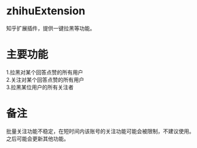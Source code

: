 # zhihuExtension
知乎扩展插件，提供一键拉黑等功能。
# 主要功能
1.拉黑对某个回答点赞的所有用户  
2.关注对某个回答点赞的所有用户  
3.拉黑某位用户的所有关注者
# 备注
批量关注功能不稳定，在短时间内该账号的关注功能可能会被限制，不建议使用。  
之后可能会更新其他功能。
